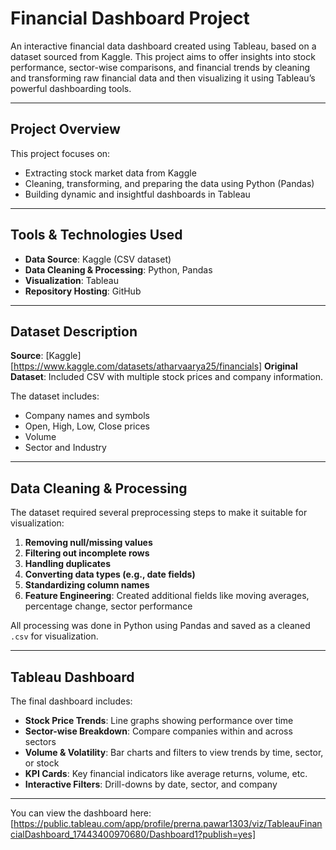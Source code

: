 #  Financial Dashboard Project

An interactive financial data dashboard created using Tableau, based on a dataset sourced from Kaggle. This project aims to offer insights into stock performance, sector-wise comparisons, and financial trends by cleaning and transforming raw financial data and then visualizing it using Tableau’s powerful dashboarding tools.

---

##  Project Overview

This project focuses on:
- Extracting stock market data from Kaggle
- Cleaning, transforming, and preparing the data using Python (Pandas)
- Building dynamic and insightful dashboards in Tableau

---

##  Tools & Technologies Used

- **Data Source**: Kaggle (CSV dataset)
- **Data Cleaning & Processing**: Python, Pandas
- **Visualization**: Tableau
- **Repository Hosting**: GitHub

---

##  Dataset Description

**Source**: [Kaggle][https://www.kaggle.com/datasets/atharvaarya25/financials] 
**Original Dataset**: Included CSV with multiple stock prices and company information.

The dataset includes:
- Company names and symbols
- Open, High, Low, Close prices
- Volume
- Sector and Industry

---

##  Data Cleaning & Processing

The dataset required several preprocessing steps to make it suitable for visualization:

1. **Removing null/missing values**
2. **Filtering out incomplete rows**
3. **Handling duplicates**
4. **Converting data types (e.g., date fields)**
5. **Standardizing column names**
6. **Feature Engineering**: Created additional fields like moving averages, percentage change, sector performance

All processing was done in Python using Pandas and saved as a cleaned `.csv` for visualization.

---

##  Tableau Dashboard

The final dashboard includes:

-  **Stock Price Trends**: Line graphs showing performance over time
-  **Sector-wise Breakdown**: Compare companies within and across sectors
-  **Volume & Volatility**: Bar charts and filters to view trends by time, sector, or stock
-  **KPI Cards**: Key financial indicators like average returns, volume, etc.
-  **Interactive Filters**: Drill-downs by date, sector, and company

---
You can view the dashboard here:
[https://public.tableau.com/app/profile/prerna.pawar1303/viz/TableauFinancialDashboard_17443400970680/Dashboard1?publish=yes]

